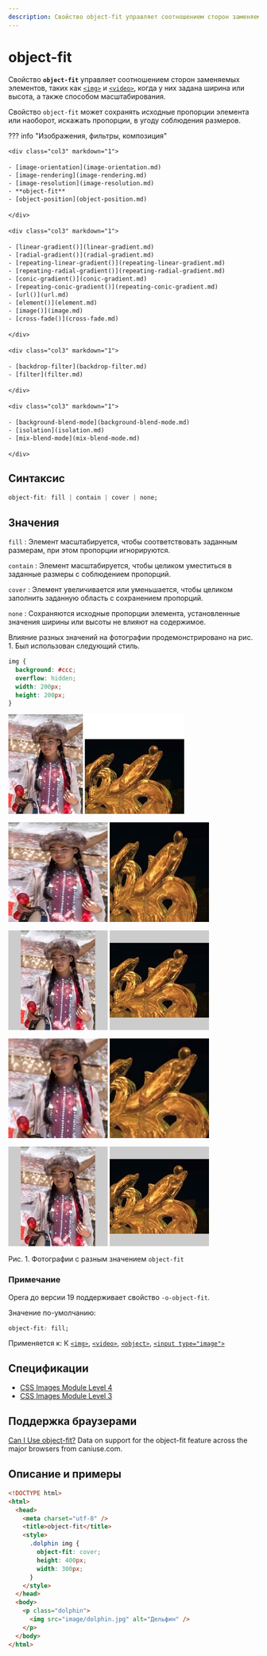 ```yaml
---
description: Свойство object-fit управляет соотношением сторон заменяемых элементов, таких как img и video, когда у них задана ширина или высота, а также способом масштабирования
---
```


# object-fit

Свойство **`object-fit`** управляет соотношением сторон заменяемых элементов, таких как [`<img>`](/html/img/) и [`<video>`](/html/video/), когда у них задана ширина или высота, а также способом масштабирования.

Свойство `object-fit` может сохранять исходные пропорции элемента или наоборот, искажать пропорции, в угоду соблюдения размеров.

??? info "Изображения, фильтры, композиция"

    <div class="col3" markdown="1">

    - [image-orientation](image-orientation.md)
    - [image-rendering](image-rendering.md)
    - [image-resolution](image-resolution.md)
    - **object-fit**
    - [object-position](object-position.md)

    </div>

    <div class="col3" markdown="1">

    - [linear-gradient()](linear-gradient.md)
    - [radial-gradient()](radial-gradient.md)
    - [repeating-linear-gradient()](repeating-linear-gradient.md)
    - [repeating-radial-gradient()](repeating-radial-gradient.md)
    - [conic-gradient()](conic-gradient.md)
    - [repeating-conic-gradient()](repeating-conic-gradient.md)
    - [url()](url.md)
    - [element()](element.md)
    - [image()](image.md)
    - [cross-fade()](cross-fade.md)

    </div>

    <div class="col3" markdown="1">

    - [backdrop-filter](backdrop-filter.md)
    - [filter](filter.md)

    </div>

    <div class="col3" markdown="1">

    - [background-blend-mode](background-blend-mode.md)
    - [isolation](isolation.md)
    - [mix-blend-mode](mix-blend-mode.md)

    </div>

## Синтаксис

```css
object-fit: fill | contain | cover | none;
```

## Значения

`fill`
: Элемент масштабируется, чтобы соответствовать заданным размерам, при этом пропорции игнорируются.

`contain`
: Элемент масштабируется, чтобы целиком уместиться в заданные размеры с соблюдением пропорций.

`cover`
: Элемент увеличивается или уменьшается, чтобы целиком заполнить заданную область с сохранением пропорций.

`none`
: Сохраняются исходные пропорции элемента, установленные значения ширины или высоты не влияют на содержимое.

Влияние разных значений на фотографии продемонстрировано на рис. 1. Был использован следующий стиль.

```css
img {
  background: #ccc;
  overflow: hidden;
  width: 200px;
  height: 200px;
}
```

![Исходные изображения](css_fit-object-src.jpg)

![fill](css_fit-object-fill.jpg)

![contain](css_fit-object-contain.jpg)

![cover](css_fit-object-cover.jpg)

![none](css_fit-object-none.jpg)

Рис. 1. Фотографии с разным значением `object-fit`

### Примечание

Opera до версии 19 поддерживает свойство `-o-object-fit`.

Значение по-умолчанию:

```css
object-fit: fill;
```

Применяется к: К [`<img>`](../html/img.md), [`<video>`](../html/video.md), [`<object>`](../html/object.md), [`<input type="image">`](../html/input.md)

## Спецификации

- [CSS Images Module Level 4](https://drafts.csswg.org/css-images-4/#the-object-fit)
- [CSS Images Module Level 3](https://drafts.csswg.org/css-images-3/#the-object-fit)

## Поддержка браузерами

<p class="ciu_embed" data-feature="object-fit" data-periods="future_1,current,past_1,past_2">
  <a href="http://caniuse.com/#feat=object-fit">Can I Use object-fit?</a> Data on support for the object-fit feature across the major browsers from caniuse.com.
</p>

## Описание и примеры

```html
<!DOCTYPE html>
<html>
  <head>
    <meta charset="utf-8" />
    <title>object-fit</title>
    <style>
      .dolphin img {
        object-fit: cover;
        height: 400px;
        width: 300px;
      }
    </style>
  </head>
  <body>
    <p class="dolphin">
      <img src="image/dolphin.jpg" alt="Дельфин" />
    </p>
  </body>
</html>
```
